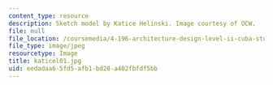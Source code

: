 ```yaml
---
content_type: resource
description: Sketch model by Katice Helinski. Image courtesy of OCW.
file: null
file_location: /coursemedia/4-196-architecture-design-level-ii-cuba-studio-spring-2004/eedadaa65fd5afb1bd28a402fbfdf5bb_katicel01.jpg
file_type: image/jpeg
resourcetype: Image
title: katicel01.jpg
uid: eedadaa6-5fd5-afb1-bd28-a402fbfdf5bb
---
```


